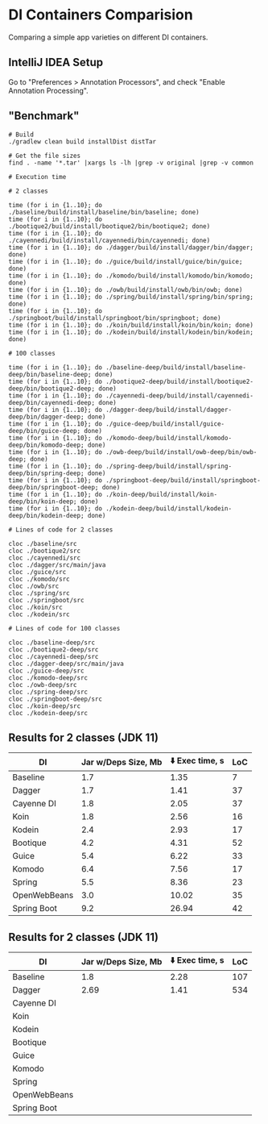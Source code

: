 # DI Containers Comparision

Comparing a simple app varieties on different DI containers.

## IntelliJ IDEA Setup

Go to "Preferences > Annotation Processors", and check "Enable Annotation
Processing".

## "Benchmark"

```
# Build
./gradlew clean build installDist distTar
```

```
# Get the file sizes
find . -name '*.tar' |xargs ls -lh |grep -v original |grep -v common
```

```
# Execution time

# 2 classes

time (for i in {1..10}; do ./baseline/build/install/baseline/bin/baseline; done)
time (for i in {1..10}; do ./bootique2/build/install/bootique2/bin/bootique2; done)
time (for i in {1..10}; do ./cayennedi/build/install/cayennedi/bin/cayennedi; done)
time (for i in {1..10}; do ./dagger/build/install/dagger/bin/dagger; done)
time (for i in {1..10}; do ./guice/build/install/guice/bin/guice; done)
time (for i in {1..10}; do ./komodo/build/install/komodo/bin/komodo; done)
time (for i in {1..10}; do ./owb/build/install/owb/bin/owb; done)
time (for i in {1..10}; do ./spring/build/install/spring/bin/spring; done)
time (for i in {1..10}; do ./springboot/build/install/springboot/bin/springboot; done)
time (for i in {1..10}; do ./koin/build/install/koin/bin/koin; done)
time (for i in {1..10}; do ./kodein/build/install/kodein/bin/kodein; done)

# 100 classes

time (for i in {1..10}; do ./baseline-deep/build/install/baseline-deep/bin/baseline-deep; done)
time (for i in {1..10}; do ./bootique2-deep/build/install/bootique2-deep/bin/bootique2-deep; done)
time (for i in {1..10}; do ./cayennedi-deep/build/install/cayennedi-deep/bin/cayennedi-deep; done)
time (for i in {1..10}; do ./dagger-deep/build/install/dagger-deep/bin/dagger-deep; done)
time (for i in {1..10}; do ./guice-deep/build/install/guice-deep/bin/guice-deep; done)
time (for i in {1..10}; do ./komodo-deep/build/install/komodo-deep/bin/komodo-deep; done)
time (for i in {1..10}; do ./owb-deep/build/install/owb-deep/bin/owb-deep; done)
time (for i in {1..10}; do ./spring-deep/build/install/spring-deep/bin/spring-deep; done)
time (for i in {1..10}; do ./springboot-deep/build/install/springboot-deep/bin/springboot-deep; done)
time (for i in {1..10}; do ./koin-deep/build/install/koin-deep/bin/koin-deep; done)
time (for i in {1..10}; do ./kodein-deep/build/install/kodein-deep/bin/kodein-deep; done)
```

```
# Lines of code for 2 classes

cloc ./baseline/src
cloc ./bootique2/src
cloc ./cayennedi/src
cloc ./dagger/src/main/java
cloc ./guice/src
cloc ./komodo/src
cloc ./owb/src
cloc ./spring/src
cloc ./springboot/src
cloc ./koin/src
cloc ./kodein/src

# Lines of code for 100 classes

cloc ./baseline-deep/src
cloc ./bootique2-deep/src
cloc ./cayennedi-deep/src
cloc ./dagger-deep/src/main/java
cloc ./guice-deep/src
cloc ./komodo-deep/src
cloc ./owb-deep/src
cloc ./spring-deep/src
cloc ./springboot-deep/src
cloc ./koin-deep/src
cloc ./kodein-deep/src
```

## Results for 2 classes (JDK 11)

|DI|Jar w/Deps Size, Mb|:arrow_down: Exec time, s|LoC|
|----|----|----|----|
|Baseline|1.7|1.35|7|
|Dagger|1.7|1.41|37|
|Cayenne DI|1.8|2.05|37|
|Koin|1.8|2.56|16|
|Kodein|2.4|2.93|17|
|Bootique|4.2|4.31|52|
|Guice|5.4|6.22|33|
|Komodo|6.4|7.56|17|
|Spring|5.5|8.36|23|
|OpenWebBeans|3.0|10.02|35|
|Spring Boot|9.2|26.94|42|

## Results for 2 classes (JDK 11)

|DI|Jar w/Deps Size, Mb|:arrow_down: Exec time, s|LoC|
|----|----|----|----|
|Baseline|1.8|2.28|107|
|Dagger|2.69|1.41|534|
|Cayenne DI||||
|Koin||||
|Kodein||||
|Bootique||||
|Guice||||
|Komodo||||
|Spring||||
|OpenWebBeans||||
|Spring Boot||||
